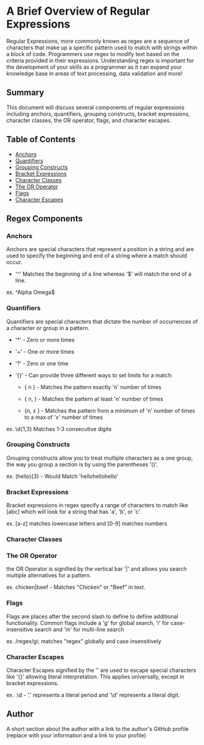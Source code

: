 # A Brief Overview of Regular Expressions

Regular Expressions, more commonly known as regex are a sequence of characters that make up a specific pattern used to match with strings within a block of code. Programmers use regex to modify text based on the criteria provided in their expressions. Understanding regex is important for the development of your skills as a programmer as it can expand your knowledge base in areas of text processing, data validation and more!

## Summary

This document will discuss several components of regular expressions including anchors, quantifiers, grouping constructs, bracket expressions, character classes, the OR operator, flags, and character escapes.

## Table of Contents

- [Anchors](#anchors)
- [Quantifiers](#quantifiers)
- [Grouping Constructs](#grouping-constructs)
- [Bracket Expressions](#bracket-expressions)
- [Character Classes](#character-classes)
- [The OR Operator](#the-or-operator)
- [Flags](#flags)
- [Character Escapes](#character-escapes)

## Regex Components

### Anchors

Anchors are special characters that represent a position in a string and are used to specify the beginning and end of a string where a match should occur.

* '^' Matches the beginning of a line whereas '$' will match the end of a line.

ex. ^Alpha Omega$

### Quantifiers

Quantifiers are special characters that dictate the number of occurrences of a character or group in a pattern.

* '*' - Zero or more times

* '+' - One or more times

* '?' - Zero or one time

* '{}' - Can provide three different ways to set limits for a match:

    *  { n } - Matches the pattern exactly 'n' number of times

    *  { n, } - Matches the pattern at least 'n' number of times

    *   {n, x } - Matches the pattern from a minimum of 'n' number of times to a max of 'x' number of   times 

ex. \d{1,3} Matches 1-3 consecutive digits

### Grouping Constructs

Grouping constructs allow you to treat multiple characters as a one group, the way you group a section is by using the parentheses '()'.

ex. (hello){3} - Would Match 'hellohellohello'

### Bracket Expressions

Bracket expressions in regex specify a range of characters to match like [abc] which will look for a string that has 'a', 'b', or 'c'.

ex. [a-z] matches lowercase letters and [0-9] matches numbers

### Character Classes

### The OR Operator

the OR Operator is signified by the vertical bar '|' and allows you search multiple alternatives for a pattern.

ex. chicken|beef - Matches "Chicken" or "Beef" in text.

### Flags

Flags are places after the second slash to define to define additional functionality. Common flags include a 'g' for global search, 'i' for case-insensitive search and 'm' for multi-line search

ex. /regex/gi; matches "regex" globally and case insensitively

### Character Escapes

Character Escapes signified by the '\' are used to escape special characters like '{}' allowing literal interpretation. This applies universally, except in bracket expressions.

ex. \.\d - '\.' represents a literal period and '\d' represents a literal digit. 

## Author

A short section about the author with a link to the author's GitHub profile (replace with your information and a link to your profile)
